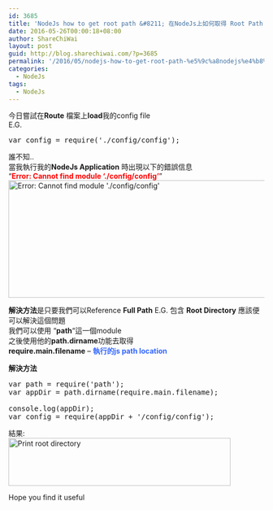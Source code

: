```yaml
---
id: 3685
title: 'NodeJs how to get root path &#8211; 在NodeJs上如何取得 Root Path'
date: 2016-05-26T00:00:18+08:00
author: ShareChiWai
layout: post
guid: http://blog.sharechiwai.com/?p=3685
permalink: '/2016/05/nodejs-how-to-get-root-path-%e5%9c%a8nodejs%e4%b8%8a%e5%a6%82%e4%bd%95%e5%8f%96%e5%be%97-root-path/'
categories:
  - NodeJs
tags:
  - NodeJs
---
```

今日嘗試在**Route** 檔案上**load**我的config file  
E.G.

<pre>var config = require('./config/config');
</pre>

誰不知..  
當我執行我的**NodeJs Application** 時出現以下的錯誤信息  
&#8220;<span style="color: #ff0000;"><strong>Error: Cannot find module &#8216;./config/config&#8217;</strong></span>&#8221;  
<img class="alignnone" src="https://i0.wp.com/farm8.static.flickr.com/7264/27213994405_74173f8652_z.jpg?resize=625%2C231" alt="Error: Cannot find module './config/config'" width="625" height="231" data-recalc-dims="1" /> 

**解決方法**是只要我們可以Reference **Full Path** E.G. 包含 **Root Directory** 應該便可以解決這個問題  
我們可以使用 &#8220;**path**&#8220;這一個module  
之後使用他的**path.dirname**功能去取得  
**require.main.filename** &#8211; <span style="color: #3366ff;"><strong>執行的js path location</strong></span>

**解決方法**

<pre>var path = require('path');
var appDir = path.dirname(require.main.filename);

console.log(appDir);
var config = require(appDir + '/config/config');
</pre>

結果:  
<img class="alignnone" src="https://i0.wp.com/farm8.static.flickr.com/7365/27145009991_cc4a535732_z.jpg?resize=437%2C94" alt="Print root directory" width="437" height="94" data-recalc-dims="1" /> 

Hope you find it useful